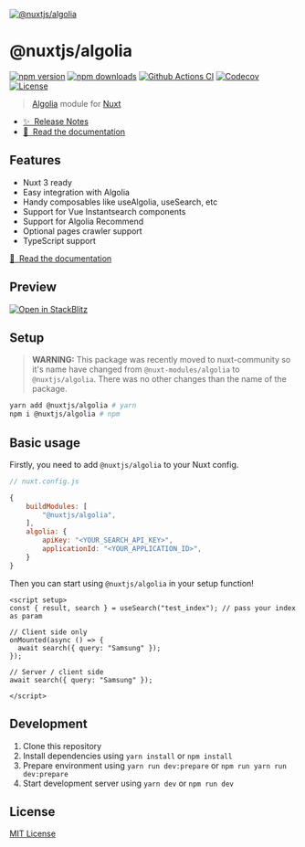 [![@nuxtjs/algolia](https://algolia.nuxtjs.org/preview.png)](https://algolia.nuxtjs.org)

# @nuxtjs/algolia

[![npm version][npm-version-src]][npm-version-href]
[![npm downloads][npm-downloads-src]][npm-downloads-href]
[![Github Actions CI][github-actions-ci-src]][github-actions-ci-href]
[![Codecov][codecov-src]][codecov-href]
[![License][license-src]][license-href]

> [Algolia](https://www.algolia.com/) module for [Nuxt](https://v3.nuxtjs.org)

- [✨ &nbsp;Release Notes](https://github.com/nuxt-community/algolia/releases)
- [📖 &nbsp;Read the documentation](https://algolia.nuxtjs.org)

## Features

- Nuxt 3 ready
- Easy integration with Algolia
- Handy composables like useAlgolia, useSearch, etc
- Support for Vue Instantsearch components
- Support for Algolia Recommend
- Optional pages crawler support
- TypeScript support

[📖 &nbsp;Read the documentation](https://algolia.nuxtjs.org)

## Preview

[![Open in StackBlitz](https://developer.stackblitz.com/img/open_in_stackblitz.svg)](https://stackblitz.com/github/baroshem/nuxt3-algolia-stackblitz)

## Setup

> **WARNING:** This package was recently moved to nuxt-community so it's name have changed from `@nuxt-modules/algolia` to `@nuxtjs/algolia`. There was no other changes than the name of the package.

```sh
yarn add @nuxtjs/algolia # yarn
npm i @nuxtjs/algolia # npm
```

## Basic usage

Firstly, you need to add `@nuxtjs/algolia` to your Nuxt config.

```javascript
// nuxt.config.js

{
    buildModules: [
        "@nuxtjs/algolia",
    ],
    algolia: {
        apiKey: "<YOUR_SEARCH_API_KEY>",
        applicationId: "<YOUR_APPLICATION_ID>",
    }
}
```

Then you can start using `@nuxtjs/algolia` in your setup function!

```vue
<script setup>
const { result, search } = useSearch("test_index"); // pass your index as param

// Client side only
onMounted(async () => {
  await search({ query: "Samsung" });
});

// Server / client side
await search({ query: "Samsung" });

</script>
```

## Development

1. Clone this repository
2. Install dependencies using `yarn install` or `npm install`
3. Prepare environment using `yarn run dev:prepare` or `npm run yarn run dev:prepare`
4. Start development server using `yarn dev` or `npm run dev`

## License

[MIT License](./LICENSE)

<!-- Badges -->

[npm-version-src]: https://img.shields.io/npm/v/@nuxtjs/algolia/latest.svg
[npm-version-href]: https://npmjs.com/package/@nuxtjs/algolia
[npm-downloads-src]: https://img.shields.io/npm/dt/@nuxtjs/algolia.svg
[npm-downloads-href]: https://npmjs.com/package/@nuxtjs/algolia
[github-actions-ci-src]: https://github.com/nuxt-modules/algolia/actions/workflows/ci.yml/badge.svg
[github-actions-ci-href]: https://github.com/nuxt-community/algolia/actions?query=workflow%3Aci
[codecov-src]: https://img.shields.io/codecov/c/github/nuxt-community/algolia.svg
[codecov-href]: https://codecov.io/gh/nuxt-community/algolia
[license-src]: https://img.shields.io/npm/l/@nuxtjs/algolia.svg
[license-href]: https://npmjs.com/package/@nuxtjs/algolia
